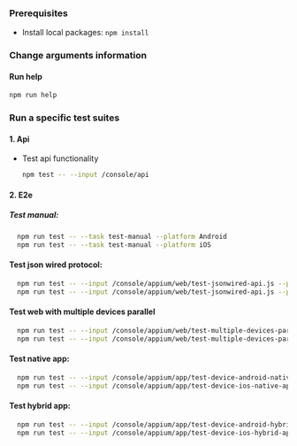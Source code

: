 ### Prerequisites
 * Install local packages:  `npm install`

### Change arguments information
#### Run help
  ```bash
  npm run help
  ```

### Run a specific test suites
#### 1. Api
 * Test api functionality

   ```bash
   npm test -- --input /console/api
   ```

#### 2. E2e

##### Test manual:

  ```bash
    npm run test -- --task test-manual --platform Android
    npm run test -- --task test-manual --platform iOS
  ```

#### Test json wired protocol:

  ```bash
    npm run test -- --input /console/appium/web/test-jsonwired-api.js --platform Android
    npm run test -- --input /console/appium/web/test-jsonwired-api.js --platform iOS
  ```

#### Test web with multiple devices parallel

  ```bash
    npm run test -- --input /console/appium/web/test-multiple-devices-parallel --platform Android
    npm run test -- --input /console/appium/web/test-multiple-devices-parallel --platform iOS
  ```

#### Test native app:

  ```bash
    npm run test -- --input /console/appium/app/test-device-android-native-app.js
    npm run test -- --input /console/appium/app/test-device-ios-native-app.js
  ```

#### Test hybrid app:

  ```bash
    npm run test -- --input /console/appium/app/test-device-android-hybrid-app.js
    npm run test -- --input /console/appium/app/test-device-ios-hybrid-app.js
  ```
